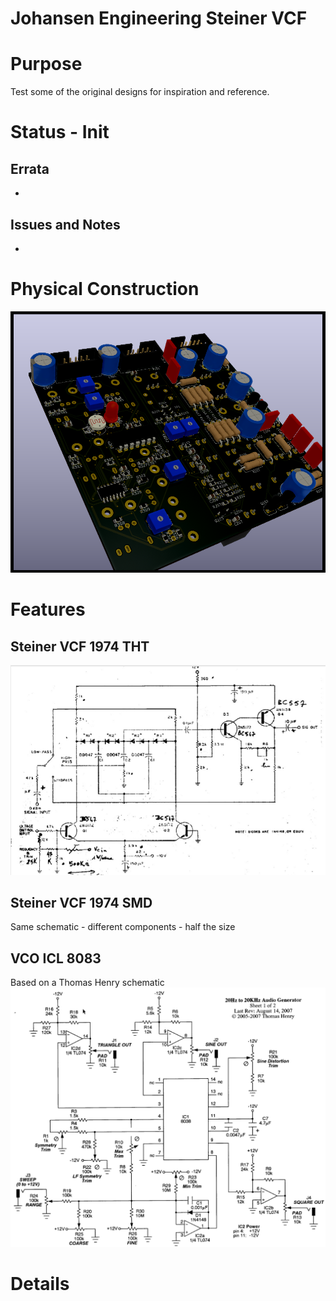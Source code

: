 # Johansen Engineering Steiner VCF

# Purpose
Test some of the original designs for inspiration and reference.

# Status - Init
## Errata
 * 
 
## Issues and Notes
 * 
 
# Physical Construction
![](Kicad-JE-SteinerVCF-1974-TopRevA3.png)
# Features
## Steiner VCF 1974 THT
![](Steiner1974.png)
## Steiner VCF 1974 SMD
Same schematic - different components - half the size

## VCO ICL 8083
Based on a Thomas Henry schematic
![](ICL8083-th_audio_gen_schem_1.png)
# Details
